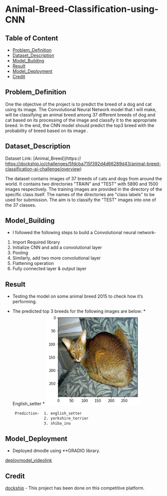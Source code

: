# Animal-Breed-Classification-using-CNN


## Table of Content
  * [Problem_Definition](#Problem_Definition)
  * [Dataset_Description](#Dataset_Description)
  * [Model_Building](#Model_Building)
  * [Result](#Result)
  * [Model_Deployment ](#Model_Deployment )
  * [Credit](#Credit)
  

 
 ## Problem_Definition
 One the objective of the project is to predict the breed of a dog and cat using its image. 
The Convolutional Neural Network model that I will make, will be classifying an animal breed among 37 different breeds of dog and cat based on its processing of the image and classify it to the appropriate breed. In the end, the CNN model should predict the top3 breed with the probability of breed based on its image .

 ## Dataset_Description
 
Dataset Link:  [Animal_Breed](https:// https://dockship.io/challenges/5fdcba715f392d4d66289d43/animal-breed-classification-ai-challenge/overview)

The dataset contains images of 37 breeds of cats and dogs from around the world. It contains two directories "TRAIN" and "TEST" with 5890 and 1500 images respectively. The training images are provided in the directory of the specific class itself. The names of the directories are "class labels" to be used for submission. The aim is to classify the "TEST" images into one of the 37 classes.




## Model_Building
*  I followed the following steps to build a Convolutional neural network-
1.	Import Required library
2.	Initialize CNN and add a convolutional layer
3.	Pooling
4.	Similarly, add two more convolutional layer
5.	Flattening operation
6.	Fully connected layer & output layer

     

## Result
* Testing the model on some animal breed 2015 to check how it’s performing.
* The predicted top 3 breeds for the following images are below: 
       * English_setter
       * 
       <img src="/english_setter.png" width="300">
       
       Prediction-  1. english_setter
                    2. yorkshire_terrier
                    3. shiba_inu


       

       

## Model_Deployment 
* Deployed dmodle using **GRADIO library.

[deploymodel_videolink](https://drive.google.com/file/d/1EvX9K8XDGWYgAEHhgv6xP9AjglNuY0z0/view?usp=sharing) 

## Credit
[dockship](https://dockship.io/challenges/5fdcba715f392d4d66289d43/animal-breed-classification-ai-challenge/overview) - This project has been done on this competitive platform.

